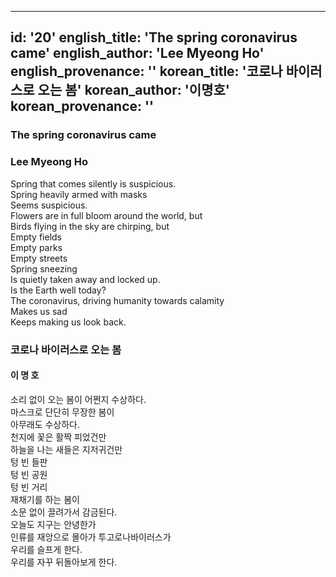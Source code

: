 
---
id: '20'
english_title: 'The spring coronavirus came'
english_author: 'Lee Myeong Ho'
english_provenance: ''
korean_title: '코로나 바이러스로 오는 봄'
korean_author: '이명호'
korean_provenance: ''
---

### The spring coronavirus came
### Lee Myeong Ho

Spring that comes silently is suspicious.\
Spring heavily armed with masks\
Seems suspicious.\
Flowers are in full bloom around the world, but\
Birds flying in the sky are chirping, but\
Empty fields\
Empty parks\
Empty streets\
Spring sneezing\
Is quietly taken away and locked up.\
Is the Earth well today?\
The coronavirus, driving humanity towards calamity\
Makes us sad\
Keeps making us look back.

### 코로나 바이러스로 오는 봄
#### 이 명 호

소리 없이 오는 봄이 어쩐지 수상하다.\
마스크로 단단히 무장한 봄이\
아무래도 수상하다.\
천지에 꽃은 활짝 피었건만\
하늘을 나는 새들은 지저귀건만\
텅 빈 들판\
텅 빈 공원\
텅 빈 거리\
재채기를 하는 봄이\
소문 없이 끌려가서 감금된다.\
오늘도 지구는 안녕한가\
인류를 재앙으로 몰아가 투고로나바이러스가\
우리를 슬프게 한다.\
우리를 자꾸 뒤돌아보게 한다.
